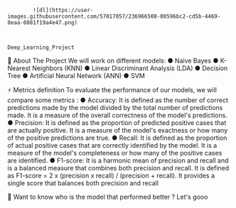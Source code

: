             ![dl](https://user-images.githubusercontent.com/57017057/236966508-00596bc2-cd5b-4469-8eaa-0881f19a4e47.png)


                                                       Deep_Learning_Project

🔭 About The Project
We will work on different models:
● Naive Bayes
● K-Nearest Neighbors (KNN)
● Linear Discriminant Analysis (LDA)
● Decision Tree
● Artificial Neural Network (ANN)
● SVM


⚡ Metrics definition 
To evaluate the performance of our models, we will compare some metrics : 
● Accuracy: It is defined as the number of correct predictions made by the 
model divided by the total number of predictions made. It is a measure of the 
overall correctness of the model's predictions.
● Precision: It is defined as the proportion of predicted positive cases that are 
actually positive. It is a measure of the model's exactness or how many of the 
positive predictions are true.
● Recall: It is defined as the proportion of actual positive cases that are correctly 
identified by the model. It is a measure of the model's completeness or how 
many of the positive cases are identified.
● F1-score: It is a harmonic mean of precision and recall and is a balanced 
measure that combines both precision and recall. It is defined as F1-score = 2 
x (precision x recall) / (precision + recall). It provides a single score that 
balances both precision and recall


🤔 Want to know who is the model that performed better ? Let's gooo
